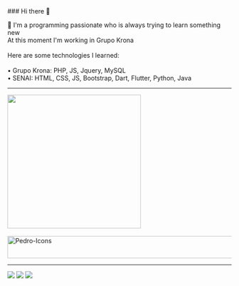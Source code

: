 <div>
### Hi there 👋

 🔭 I'm a programming passionate who is always trying to learn something new 
  <br />
    At this moment I'm working in Grupo Krona 
  <br /><br />
    Here are some technologies I learned:
  <br /><br />
    • Grupo Krona: PHP, JS, Jquery, MySQL
  <br />
   • SENAI: HTML, CSS, JS, Bootstrap, Dart, Flutter, Python, Java
</div>

<hr />

<div>
  <a href="https://github.com/PTorini1">
  <img width="300px" src="https://github-readme-stats.vercel.app/api/top-langs/?username=PTorini1&layout=compact&langs_count=7&theme=dracula"/>
</div>

<div style="display: inline_block"><br>
  <img align="center" alt="Pedro-Icons" height="50" width="800" src="https://skillicons.dev/icons?i=html,css,scss,php,jquery,java,js,py,dart,flutter,mysql,git,boostrap">  
</div>

<hr />

<a href="mailto:pedrotorini123@gmail.com"><img src="https://img.shields.io/badge/Gmail-D14836?style=for-the-badge&logo=gmail&logoColor=white" target="_blank"></a>
<a href="mailto:phstorini@outlook.com"><img src="https://img.shields.io/badge/Microsoft_Outlook-0078D4?style=for-the-badge&logo=microsoft-outlook&logoColor=white" target="_blank"></a>
<a href="https://www.linkedin.com/in/pedro-torini-8a694b228"><img src="https://img.shields.io/badge/LinkedIn-0077B5?style=for-the-badge&logo=linkedin&logoColor=white" target="_blank"></a>
